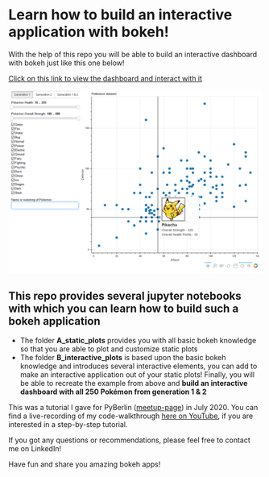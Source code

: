 # Learn how to build an interactive application with bokeh!
With the help of this repo you will be able to build an interactive dashboard with bokeh just like this one below!

[Click on this link to view the dashboard and interact with it](https://bokeh-pokemon-dashboard.herokuapp.com/app)

![](https://github.com/fabwerk90/bokeh_tutorial/blob/master/pokemon_dashboard_preview.png)

## This repo provides several jupyter notebooks with which you can learn how to build such a bokeh application

* The folder **A_static_plots** provides you with all basic bokeh knowledge so that you are able to plot and customize static plots
* The folder **B_interactive_plots** is based upon the basic bokeh knowledge and introduces several interactive elements, you can add to make an interactive application out of your static plots! Finally, you will be able to recreate the example from above and **build an interactive dashboard with all 250 Pokémon from generation 1 & 2**

This was a tutorial I gave for PyBerlin ([meetup-page](https://www.meetup.com/de-DE/PyBerlin)) in July 2020. You can find a live-recording of my code-walkthrough [here on YouTube](https://www.youtube.com/watch?v=qXvMgiT0uuA), if you are interested in a step-by-step tutorial.

If you got any questions or recommendations, please feel free to contact me on LinkedIn!

Have fun and share you amazing bokeh apps!
